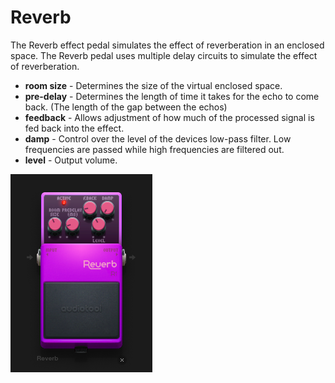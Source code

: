 # Reverb

The Reverb effect pedal simulates the effect of reverberation in an
enclosed space. The Reverb pedal uses multiple delay circuits to
simulate the effect of reverberation.

  - **room size** - Determines the size of the virtual enclosed space.
  - **pre-delay** - Determines the length of time it takes for the echo
    to come back. (The length of the gap between the echos)
  - **feedback** - Allows adjustment of how much of the processed signal
    is fed back into the effect.
  - **damp** - Control over the level of the devices low-pass filter.
    Low frequencies are passed while high frequencies are filtered out.
  - **level** - Output volume.

![/images/reverb.png](/images/reverb.png
"/images/reverb.png")
